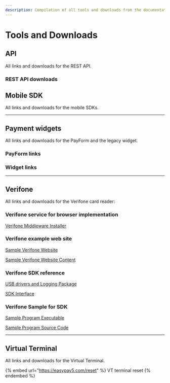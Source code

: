 ```yaml
---
description: Compilation of all tools and downloads from the documentation
---
```


# Tools and Downloads

## API

All links and downloads for the REST API.



### REST API downloads

## Mobile SDK

All links and downloads for the mobile SDKs.



***



## Payment widgets

All links and downloads for the PayForm and the legacy widget.



### PayForm links



### Widget links

***



## Verifone

All links and downloads for the Verifone card reader:

### Verifone service for browser implementation

[Verifone Middleware Installer](https://easypay1.com/deploy/MiddleWare/EPVerifoneSetup_E2E_1041.zip)

### Verifone example web site&#x20;

[Sample Verifone Website](https://easypay1.com/JqueryVerifone/)

[Sample Verifone Website Content](https://easypay1.com/docs/jquery_verifone.zip)

### Verifone SDK reference

[USB drivers and Logging Package](https://easypay1.com/deploy/SetupVerifoneDrivers/Setup_USB_log_win11.zip)

[SDK Interface](https://easypay1.com/deploy/VerifoneSDK/EP.Enterprise.Vx820Lib2.zip)

### Verifone Sample for SDK

[Sample Program Executable](https://easypay1.com/Deploy/VerifoneSDK/WinFrm.zip)

[Sample Program Source Code](https://easypay1.com/Deploy/VerifoneSDK/SourceCode_WinFrm.zip)



***



## Virtual Terminal

All links and downloads for the Virtual Terminal.

{% embed url="https://easypay5.com/reset" %}
VT terminal reset
{% endembed %}



